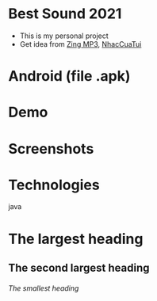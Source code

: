 # Best Sound 2021
- This is my personal project
- Get idea from [Zing MP3](https://play.google.com/store/apps/details?id=com.zing.mp3), [NhacCuaTui](https://play.google.com/store/apps/details?id=ht.nct&hl=vi&gl=US)
# Android (file .apk)
# Demo
# Screenshots
# Technologies
java

# The largest heading
## The second largest heading
###### The smallest heading
